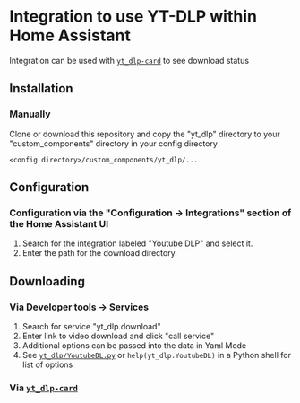 # Integration to use YT-DLP within Home Assistant

Integration can be used with [`yt_dlp-card`](https://github.com/ybk5053/yt_dlp-card) to see download status

## Installation

### Manually

Clone or download this repository and copy the "yt_dlp" directory to your "custom_components" directory in your config directory

```<config directory>/custom_components/yt_dlp/...```

## Configuration

### Configuration via the "Configuration -> Integrations" section of the Home Assistant UI

1. Search for the integration labeled "Youtube DLP" and select it.  
2. Enter the path for the download directory.

## Downloading

### Via Developer tools -> Services

1. Search for service "yt_dlp.download"
2. Enter link to video download and click "call service"
3. Additional options can be passed into the data in Yaml Mode
4. See [`yt_dlp/YoutubeDL.py`](yt_dlp/YoutubeDL.py#L183) or `help(yt_dlp.YoutubeDL)` in a Python shell for list of options

### Via [`yt_dlp-card`](https://github.com/ybk5053/yt_dlp-card)
